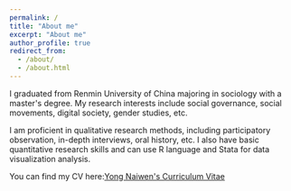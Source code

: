 ```yaml
---
permalink: /
title: "About me"
excerpt: "About me"
author_profile: true
redirect_from: 
  - /about/
  - /about.html
---
```


I graduated from Renmin University of China majoring in sociology with a master's degree. My research interests include social governance, social movements, digital society, gender studies, etc.

I am proficient in qualitative research methods, including participatory observation, in-depth interviews, oral history, etc. I also have basic quantitative research skills and can use R language and Stata for data visualization analysis.

You can find my CV here:[Yong Naiwen's Curriculum Vitae](../assets/Curriculum_Vitae.pdf) 
